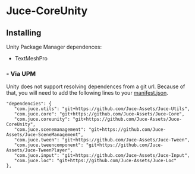 # Juce-CoreUnity

## Installing

Unity Package Manager dependences:
- TextMeshPro

### - Via UPM
Unity does not support resolving dependences from a git url. Because of that, you will need to add the following lines to your [manifest.json](https://docs.unity3d.com/Manual/upm-manifestPrj.html).
```
"dependencies": {
   "com.juce.utils": "git+https://github.com/Juce-Assets/Juce-Utils",
   "com.juce.core": "git+https://github.com/Juce-Assets/Juce-Core",
   "com.juce.coreunity": "git+https://github.com/Juce-Assets/Juce-CoreUnity",
   "com.juce.scenemanagement": "git+https://github.com/Juce-Assets/Juce-SceneManagement",
   "com.juce.tween": "git+https://github.com/Juce-Assets/Juce-Tween",
   "com.juce.tweencomponent": "git+https://github.com/Juce-Assets/Juce-TweenPlayer",
   "com.juce.input": "git+https://github.com/Juce-Assets/Juce-Input",
   "com.juce.loc": "git+https://github.com/Juce-Assets/Juce-Loc"
},
```
